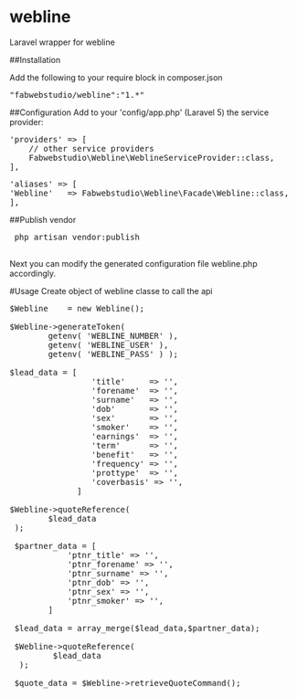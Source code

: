 # webline
Laravel wrapper for webline

##Installation

Add the following to your require block in composer.json

<pre>
"fabwebstudio/webline":"1.*"
</pre>

##Configuration
Add to your 'config/app.php' (Laravel 5) the service provider:

<pre>
'providers' => [
    // other service providers
    Fabwebstudio\Webline\WeblineServiceProvider::class,
],
</pre>

<pre>
'aliases' => [
'Webline'   => Fabwebstudio\Webline\Facade\Webline::class,
],
</pre>


##Publish vendor
<pre>
 php artisan vendor:publish
  </pre>

Next you can modify the generated configuration file webline.php accordingly.


#Usage
Create object of webline classe to call the api

<pre>
$Webline    = new Webline();

$Webline->generateToken(
        getenv( 'WEBLINE_NUMBER' ),
        getenv( 'WEBLINE_USER' ),
        getenv( 'WEBLINE_PASS' ) );

$lead_data = [
                 'title'     => '',
                 'forename'  => '',
                 'surname'   => '',
                 'dob'       => '',
                 'sex'       => '',
                 'smoker'    => '',
                 'earnings'  => '',
                 'term'      => '',
                 'benefit'   => '',
                 'frequency' => '',
                 'prottype'  => '',
                 'coverbasis' => '',
              ]

$Webline->quoteReference(
        $lead_data
 );

 $partner_data = [
            'ptnr_title' => '',
            'ptnr_forename' => '',
            'ptnr_surname' => '',
            'ptnr_dob' => '',
            'ptnr_sex' => '',
            'ptnr_smoker' => '',
        ]

 $lead_data = array_merge($lead_data,$partner_data);

 $Webline->quoteReference(
         $lead_data
  );

 $quote_data = $Webline->retrieveQuoteCommand();

</pre>


